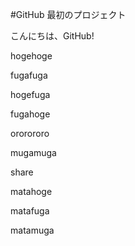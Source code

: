 #GitHub 最初のプロジェクト

こんにちは、GitHub!

hogehoge

fugafuga

hogefuga

fugahoge

ororororo

mugamuga

share

matahoge

matafuga

matamuga